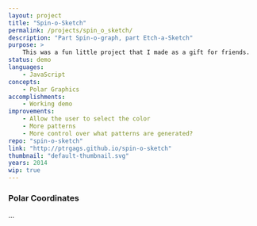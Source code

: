 ```yaml
---
layout: project
title: "Spin-o-Sketch"
permalink: /projects/spin_o_sketch/
description: "Part Spin-o-graph, part Etch-a-Sketch"
purpose: >
    This was a fun little project that I made as a gift for friends.
status: demo
languages:
    - JavaScript
concepts:
    - Polar Graphics
accomplishments:
    - Working demo
improvements:
    - Allow the user to select the color
    - More patterns
    - More control over what patterns are generated?
repo: "spin-o-sketch"
link: "http://ptrgags.github.io/spin-o-sketch"
thumbnail: "default-thumbnail.svg"
years: 2014
wip: true
---
```


### Polar Coordinates

...
